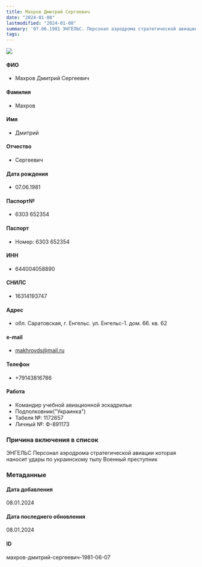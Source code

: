 ```yaml
---
title: Махров Дмитрий Сергеевич
date: "2024-01-08"
lastmodified: "2024-01-08"
summary: '07.06.1981 ЭНГЕЛЬС. Персонал аэродрома стратегической авиации которая наносит удары по украинскому тылу. Военный преступник'
tags: 
---
```

<!--# pp2-->
<!--## Фигурант-->
<!--### Личные данные-->
<!--#### Фото-->
![](https://molfar.com/images/optimized/person-placeholder.jpg)
#### ФИО
- Махров Дмитрий Сергеевич
#### Фамилия
- Махров
#### Имя
- Дмитрий
#### Отчество
- Сергеевич
#### Дата рождения
- 07.06.1981
#### Паспорт№
- 6303 652354
#### Паспорт
- Номер: 6303 652354
#### ИНН
- 644004058890
#### СНИЛС
- 16314193747
#### Адрес
- обл. Саратовская, г. Енгельс. ул. Енгельс-1. дом. 66. кв. 62
#### e-mail
- makhrovds@mail.ru
#### Телефон
- +79143816786
#### Работа
- Командир учебной авиационной эскадрильи
- Подполковник("Украинка")
- Табеля №: 1172657
- Личный №: Ф-891173
### Причина включения в список
ЭНГЕЛЬС
Персонал аэродрома стратегической авиации которая наносит удары по украинскому тылу
Военный преступник
### Метаданные
#### Дата добавления
08.01.2024
#### Дата последнего обновления
08.01.2024
#### ID
махров-дмитрий-сергеевич-1981-06-07
<!--## END;-->
